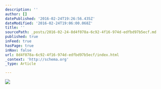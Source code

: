 ```yaml
---
description: ''
author: []
datePublished: '2016-02-24T19:26:56.435Z'
dateModified: '2016-02-24T19:06:00.068Z'
title: ''
sourcePath: _posts/2016-02-24-8d4f078a-6c92-4f16-974d-edfbd97b5ecf.md
published: true
inFeed: true
hasPage: true
inNav: false
url: 8d4f078a-6c92-4f16-974d-edfbd97b5ecf/index.html
_context: 'http://schema.org'
_type: Article

---
```

![](https://the-grid-user-content.s3-us-west-2.amazonaws.com/d046b760-8170-48b7-8210-06cd3d8fed25.png)